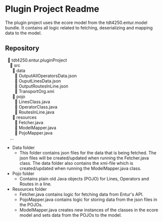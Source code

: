 # Plugin Project Readme
The plugin project uses the ecore model from the tdt4250.entur.model bundle. It contains all logic related to fetching, deserializing and mapping data to the model.

## Repository
&nbsp; :file_folder: tdt4250.entur.pluginProject  <br/>
&nbsp; &nbsp; :file_folder: src <br/>
&nbsp; &nbsp; &nbsp; :file_folder: data <br/>
&nbsp; &nbsp; &nbsp; &nbsp; :page_facing_up: OutputAllOperatorsData.json <br/>
&nbsp; &nbsp; &nbsp; &nbsp; :page_facing_up: OuputLinesData.json <br/>
&nbsp; &nbsp; &nbsp; &nbsp; :page_facing_up: OutputRoutesInLine.json <br/>
&nbsp; &nbsp; &nbsp; &nbsp; :page_facing_up: TransportOrg.xmi <br/>
&nbsp; &nbsp; &nbsp; :file_folder: pojo <br/>
&nbsp; &nbsp; &nbsp; &nbsp; :page_facing_up: LinesClass.java <br/>
&nbsp; &nbsp; &nbsp; &nbsp; :page_facing_up: OperatorClass.java <br/>
&nbsp; &nbsp; &nbsp; &nbsp; :page_facing_up: RoutesInLine.java <br/>
&nbsp; &nbsp; &nbsp; :file_folder: resources <br/>
&nbsp; &nbsp; &nbsp; &nbsp; :page_facing_up: Fetcher.java <br/>
&nbsp; &nbsp; &nbsp; &nbsp; :page_facing_up: ModelMapper.java <br/>
&nbsp; &nbsp; &nbsp; &nbsp; :page_facing_up: PojoMapper.java <br/>
&nbsp; &nbsp; ... <br/>


- Data folder
    - This folder contains json files for the data that is being fetched. The json files will be created/updated when running the Fetcher.java class. The data folder also contains the xmi-file which is created/updated when running the ModelMapper.java class.
- Pojo folder
    - Contains plain old Java objects (POJO) for Lines, Operators and Routes in a line.
- Resources folder
    - Fetcher.java contains logic for fetching data from Entur's API.
    - PojoMapper.java contains logic for storing data from the json files in the POJOs.
    - ModelMapper.java creates new instances of the classes in the ecore model and sets data from the POJOs to the model.
